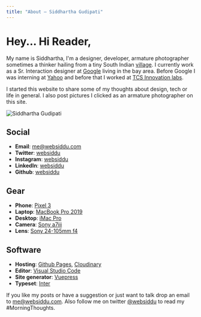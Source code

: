 ```yaml
---
title: "About — Siddhartha Gudipati"
---
```


# Hey... Hi Reader,

My name is Siddhartha, I'm a designer, developer, armature photographer sometimes a thinker hailing from a tiny South Indian [village](https://www.google.com/maps/@16.4209652,80.7832448,606m/data=!3m1!1e3). I currently work as a Sr. Interaction designer at [Google](https://about.google/intl/en_us/) living in the bay area. Before Google I was interning at [Yahoo](https://www.yahoo.com) and before that I worked at [TCS Innovation labs](https://www.tcs.com).

I started this website to share some of my thoughts about design, tech or life in general. I also post pictures I clicked as an armature photographer on this site.

![Siddhartha Gudipati](https://res.cloudinary.com/websiddu/image/upload/c_scale,w_800/v1564824294/photos/misc/sid_1.jpg)

## Social

- **Email**: me@websiddu.com
- **Twitter**: [websiddu](https://twitter.com/websiddu)
- **Instagram**: [websiddu](https://instagram.com/websiddu)
- **LinkedIn**: [websiddu](https://linkedin.com/in/websiddu)
- **Github**: [websiddu](https://github.com/websiddu)

## Gear

- **Phone**: [Pixel 3](https://www.bhphotovideo.com/c/product/1448918-REG/google_ga00457_us_pixel_3_64gb_smartphone.html)
- **Laptop**: [MacBook Pro 2019](https://www.bhphotovideo.com/c/product/1423741-REG/apple_mr942ll_a_15_4_macbook_pro_with.html)
- **Desktop**: [iMac Pro](https://www.bhphotovideo.com/c/product/1380894-REG/apple_z_8c1_bh_27_imac_pro_with.html)
- **Camera**: [Sony a7iii](https://www.bhphotovideo.com/c/product/1444401-REG/sony_alpha_a7_iii_mirrorless.html)
- **Lens**: [Sony 24-105mm f4](https://www.bhphotovideo.com/c/product/1411907-REG/sony_fe_24_105mm_f_4_lens.html)

## Software

- **Hosting**: [Github Pages](https://pages.github.com), [Cloudinary](https://cloudinary.com)
- **Editor**: [Visual Studio Code](https://code.visualstudio.com)
- **Site generator**: [Vuepress](https://v1.vuepress.vuejs.org)
- **Typeset**: [Inter](https://rsms.me/inter/)

If you like my posts or have a suggestion or just want to talk drop an email to me@websiddu.com. Also follow me on twitter [@websiddu](https://twitter.com/websiddu) to read my #MorningThoughts.
